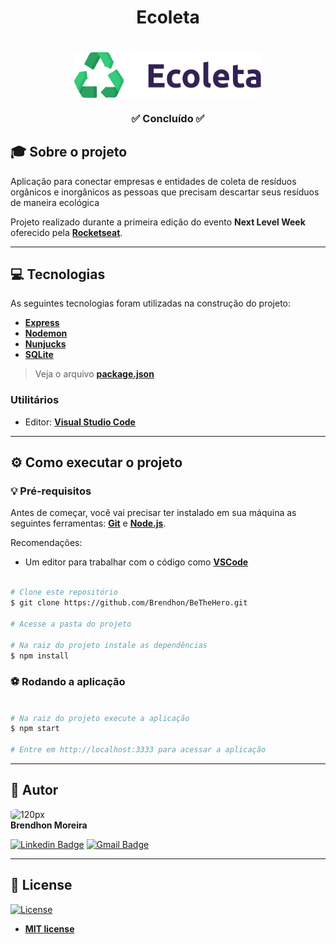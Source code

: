 <h1 align="center">Ecoleta</h1>
<h1 align="center">
    <img align="center" src="public\assets\icons\logo.svg" width="300px;" alt="logo"/>
</h1>
<h3 align="center">✅ Concluído ✅</h3>

## 🎓 Sobre o projeto

Aplicação para conectar empresas e entidades de coleta de resíduos orgânicos e inorgânicos as pessoas que precisam descartar seus resíduos de maneira ecológica 

Projeto realizado durante a primeira edição do evento **Next Level Week** oferecido pela  **[Rocketseat](https://rocketseat.com.br/)**.

---

## 💻 Tecnologias

As seguintes tecnologias foram utilizadas na construção do projeto:

- **[Express](https://expressjs.com/pt-br/)**
- **[Nodemon](https://nodemon.io/)**
- **[Nunjucks](https://mozilla.github.io/nunjucks/)**
- **[SQLite](https://www.sqlite.org/index.html)**

> Veja o arquivo **[package.json](https://github.com/Brendhon/BeTheHero/blob/master/backend/package.json)**

### Utilitários
- Editor:  **[Visual Studio Code](https://code.visualstudio.com/)**

---
## ⚙️ Como executar o projeto

### 💡 Pré-requisitos

Antes de começar, você vai precisar ter instalado em sua máquina as seguintes ferramentas:
**[Git](https://git-scm.com)** e **[Node.js](https://nodejs.org/en/)**.<br> 

Recomendações:
* Um editor para trabalhar com o código como **[VSCode](https://code.visualstudio.com/)**
```bash

# Clone este repositório
$ git clone https://github.com/Brendhon/BeTheHero.git

# Acesse a pasta do projeto

# Na raiz do projeto instale as dependências
$ npm install

```
### ⚽ Rodando a aplicação

```bash

# Na raiz do projeto execute a aplicação
$ npm start

# Entre em http://localhost:3333 para acessar a aplicação

```
---

## 👥 Autor
<img style="border-radius: 20%;" src="https://avatars1.githubusercontent.com/u/52840078?s=400&u=67bc81db89b5abf12cf592e0c610426afd3a02f4&v=4" width="120px;" alt="120px"/><br>
**Brendhon Moreira**

[![Linkedin Badge](https://img.shields.io/badge/-Brendhon-blue?style=flat-square&logo=Linkedin&logoColor=white&link=https://www.linkedin.com/in/brendhon-moreira)](https://www.linkedin.com/in/brendhon-moreira)
[![Gmail Badge](https://img.shields.io/badge/-brendhon.e.c.m@gmail.com-c14438?style=flat-square&logo=Gmail&logoColor=white&link=mailto:brendhon.e.c.m@gmail.com)](mailto:brendhon.e.c.m@gmail.com)

---
## 📝 License
[![License](https://img.shields.io/apm/l/vim-mode?color=blue)](http://badges.mit-license.org)

- **[MIT license](https://choosealicense.com/licenses/mit/)**